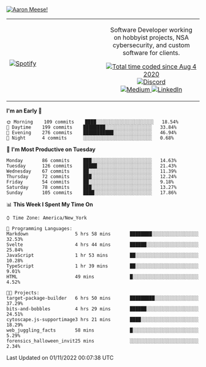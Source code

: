 [![Aaron Meese!](https://user-images.githubusercontent.com/17814535/88975338-a2aabf00-d27f-11ea-963f-8a19608716b4.png)](https://github.com/ajmeese7/readme-ascii "README ASCII")

<!-- Modified from project here: https://github.com/novatorem/novatorem -->
<table width="100%">
  <tr>
  <td width="50%">

&nbsp; <br> [![Spotify](https://ajmeese7.vercel.app/api/spotify)](https://open.spotify.com/user/ajmeese)

  </td>
  <td width="50%">
    <p align="center">
    Software Developer working on hobbyist projects, NSA cybersecurity, and custom software for clients.
    </p>
    <p align="center">
      <a href="https://wakatime.com/@f726891d-3b02-46cd-9b60-e8c59f9e2b14">
        <img src="https://wakatime.com/badge/user/f726891d-3b02-46cd-9b60-e8c59f9e2b14.svg" alt="Total time coded since Aug 4 2020" title="WakaTime" />
      </a>
      <a href="http://link.aaronmeese.com/discord">
        <img src="https://img.shields.io/badge/discord-ajmeese7%234835-369?style=flat-square&logo=discord&logoColor=white&color=purple" alt="Discord" title="Discord">
      </a>
      <br />
      <a href="https://link.aaronmeese.com/medium">
        <img src="https://img.shields.io/badge/medium-ajmeese7-1DB954?style=flat-square&logo=medium&logoColor=white" alt="Medium" title="Medium">
      </a>
      <a href="https://link.aaronmeese.com/linkedin">
        <img src="https://img.shields.io/badge/linkedIn-aaronmeese-1DB954?style=flat-square&logo=linkedin&logoColor=white&color=blue" alt="LinkedIn" title="LinkedIn">
      </a>
    </p>
  </td>

</table>

[//]: <> (The `&nbsp;` is to have Aphelion take up more space)

<!--START_SECTION:waka-->
**I'm an Early 🐤** 

```text
🌞 Morning    109 commits    ████░░░░░░░░░░░░░░░░░░░░░   18.54% 
🌆 Daytime    199 commits    ████████░░░░░░░░░░░░░░░░░   33.84% 
🌃 Evening    276 commits    ███████████░░░░░░░░░░░░░░   46.94% 
🌙 Night      4 commits      ░░░░░░░░░░░░░░░░░░░░░░░░░   0.68%

```
📅 **I'm Most Productive on Tuesday** 

```text
Monday       86 commits     ███░░░░░░░░░░░░░░░░░░░░░░   14.63% 
Tuesday      126 commits    █████░░░░░░░░░░░░░░░░░░░░   21.43% 
Wednesday    67 commits     ██░░░░░░░░░░░░░░░░░░░░░░░   11.39% 
Thursday     72 commits     ███░░░░░░░░░░░░░░░░░░░░░░   12.24% 
Friday       54 commits     ██░░░░░░░░░░░░░░░░░░░░░░░   9.18% 
Saturday     78 commits     ███░░░░░░░░░░░░░░░░░░░░░░   13.27% 
Sunday       105 commits    ████░░░░░░░░░░░░░░░░░░░░░   17.86%

```


📊 **This Week I Spent My Time On** 

```text
⌚︎ Time Zone: America/New_York

💬 Programming Languages: 
Markdown                 5 hrs 58 mins       ████████░░░░░░░░░░░░░░░░░   32.53% 
Svelte                   4 hrs 44 mins       ██████░░░░░░░░░░░░░░░░░░░   25.84% 
JavaScript               1 hr 53 mins        ██░░░░░░░░░░░░░░░░░░░░░░░   10.28% 
TypeScript               1 hr 39 mins        ██░░░░░░░░░░░░░░░░░░░░░░░   9.01% 
HTML                     49 mins             █░░░░░░░░░░░░░░░░░░░░░░░░   4.52%

🐱‍💻 Projects: 
target-package-builder   6 hrs 50 mins       █████████░░░░░░░░░░░░░░░░   37.29% 
bits-and-bobbles         4 hrs 29 mins       ██████░░░░░░░░░░░░░░░░░░░   24.51% 
cytoscape.js-supportimage3 hrs 21 mins       ████░░░░░░░░░░░░░░░░░░░░░   18.29% 
web_juggling_facts       58 mins             █░░░░░░░░░░░░░░░░░░░░░░░░   5.29% 
forensics_halloween_invit25 mins             ░░░░░░░░░░░░░░░░░░░░░░░░░   2.34%

```


 Last Updated on 01/11/2022 00:07:38 UTC
<!--END_SECTION:waka-->

